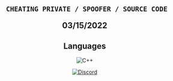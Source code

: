 <h2 align="center">
<p align="center">

```sh-session
  CHEATING PRIVATE / SPOOFER / SOURCE CODE 
```
  
</p>
03/15/2022

<h2 align="center">Languages</h2>
<p align="center">
  <img alt="C++" src="https://img.shields.io/badge/-C++-090909?style=for-the-badge&logo=C%2b%2b&logoColor=6296CC"></a> 
</p>

<p align="center">
    <a href="https://discord.com/users/705709067037048863">
   <img alt="Discord" src="https://img.shields.io/badge/Discord-Sarnax%237522-7289DA?style=for-the-badge&logo=discord&logoColor=7289DA&logoWidth=10&labelColor=000'"></a>  
  
</h2>

